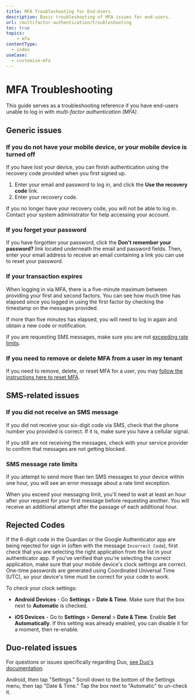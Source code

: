 ```yaml
---
title: MFA Troubleshooting for End-Users
description: Basic troubleshooting of MFA issues for end-users.
url: /multifactor-authentication/troubleshooting
toc: true
topics:
    - mfa
contentType:
  - index
useCase:
  - customize-mfa
---
```

# MFA Troubleshooting

This guide serves as a troubleshooting reference if you have end-users unable to log in with <dfn data-key="multifactor-authentication">multi-factor authentication (MFA)</dfn>.

## Generic issues

### If you do not have your mobile device, or your mobile device is turned off

If you have lost your device, you can finish authentication using the recovery code provided when you first signed up. 

1. Enter your email and password to log in, and click the **Use the recovery code** link.
2. Enter your recovery code.

If you no longer have your recovery code, you will not be able to log in. Contact your system administrator for help accessing your account.

### If you forget your password

If you have forgotten your password, click the **Don't remember your password?** link located underneath the email and password fields. Then, enter your email address to receive an email containing a link you can use to reset your password.

### If your transaction expires

When logging in via MFA, there is a five-minute maximum between providing your first and second factors. You can see how much time has elapsed since you logged in using the first factor by checking the timestamp on the messages provided.

If more than five minutes has elapsed, you will need to log in again and obtain a new code or notification.

If you are requesting SMS messages, make sure you are not [exceeding rate limits](#sms-rate-limits).

### If you need to remove or delete MFA from a user in my tenant

If you need to remove, delete, or reset MFA for a user, you may [follow the instructions here to reset MFA](/multifactor-authentication/reset-user).

## SMS-related issues

### If you did not receive an SMS message

If you did not receive your six-digit code via SMS, check that the phone number you provided is correct. If it is, make sure you have a cellular signal.

If you still are not receiving the messages, check with your service provider to confirm that messages are not getting blocked.

### SMS message rate limits

If you attempt to send more than ten SMS messages to your device within one hour, you will see an error message about a rate limit exception.

When you exceed your messaging limit, you'll need to wait at least an hour after your request for your first message before requesting another. You will receive an additional attempt after the passage of each additional hour.

## Rejected Codes

If the 6-digit code in the Guardian or the Google Authenticator app are being rejected for sign in (often with the message `Incorrect Code`), first check that you are selecting the right application from the list in your authenticator app. If you've verified that you're selecting the correct application, make sure that your mobile device's clock settings are correct. One-time passwords are generated using Coordinated Universal Time (UTC), so your device's time must be correct for your code to work.

To check your clock settings:

* **Android Devices** - Go **Settings** > **Date & Time**. Make sure that the box next to **Automatic** is checked.

* **iOS Devices** - Go to  **Settings** > **General** > **Date & Time**. Enable **Set Automatically**. If this setting was already enabled, you can disable it for a moment, then re-enable.

## Duo-related issues

For questions or issues specifically regarding Duo, [see Duo's documentation](https://guide.duo.com).

Android, then tap "Settings." Scroll down to the bottom of the Settings menu, then tap "Date & Time." Tap the box next to "Automatic" to un-check it.
